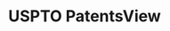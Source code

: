 ---
bigquery: https://console.cloud.google.com/bigquery?p=patents-public-data&d=patentsview&page=dataset
citation: Attribution should be given to PatentsView for use, distribution, or derivative
  works.
code: https://github.com/CSSIP-AIR/PatentsView-Code-Snippets/
contributors: USPTO
cost: None
description: 'PatentsView includes US patent data including raw data (summaries, applications,
  pregrant applications), disambugations of inventors and assignees, and inventor
  gender estimates.  Also foreign priority data, # of figures and sheets, and government
  interest statements.'
documentation: https://patentsview.org/query/builder-faqs
last_edit: 04/10/2022, 18:30:59
location: https://patentsview.org/
maintained_by: USPTO
record_creation_timestamp: 12/2/2020 17:20:46
schema_fields:
- disamb_inventor_id_20201229
- lname
- disamb_inventor_id_20191231
- disamb_assignee_id_20200630
- subgroup
- role
- type
- kind
- applicant_type
- disamb_inventor_id_20170808
- abstract
- withdrawn
- num
- doctype
- country
- disamb_inventor_id_20190312
- action_date
- disamb_inventor_id_20180528
- mainclass_id
- num_figures
- symbol_position
- level_one
- disclaimer_date
- rawinventor_id
- status
- disamb_assignee_id_20190820
- f371_date
- field_title
- group
- num_sheets
- latitude
- deceased
- lapse_of_patent
- length
- latin_name
- rule_47
- subclass
- title
- organization
- section_id
- exemplary
- organization_id
- name_last
- disamb_assignee_id_20200331
- rel_id
- disamb_inventor_id_20190820
- classification_value
- subclass_id
- level_two
- disamb_inventor_id_20171226
- term_grant
- latlong
- term_extension
- disamb_inventor_id_20200929
- doc_type
- classification_data_source
- date
- relkind
- sequence
- disamb_assignee_id_20191008
- disamb_assignee_id_20181127
- citation_id
- rawassignee_id
- disamb_inventor_id_20191008
- disamb_assignee_id_20200929
- male
- county_fips
- sector_title
- rawlocation_id
- _102_date
- state_fips
- term_disclaimer
- ipc_class
- disamb_assignee_id_20190312
- field_id
- main_group
- variety
- assignee_id
- number
- country_transformed
- name_first
- longitude
- name
- classification_status
- disamb_inventor_id_20170307
- disamb_assignee_id_20191231
- county
- inventor_id
- disamb_inventor_id_20181127
- disamb_inventor_id_20200331
- ipc_version_indicator
- f102_date
- application_id
- reldocno
- contract_award_number
- _371_date
- lawyer_id
- subcategory_id
- subgroup_id
- patent_id
- level_three
- gi_statement
- category_id
- publication_number
- filename
- dependent
- group_id
- attribution_status
- section
- disamb_inventor_id_20171003
- location_id
- disamb_inventor_id_20200630
- series_code
- city
- state
- uuid
- subsection_id
- id
- category
- num_claims
- male_flag
- classification_level
- fname
- text
- designation
shortname: patentsview
tags:
- disambiguation
- United States
- gender
terms_of_use: Creative Commons Attribution 4.0 International License.
timeframe: 1963-1999
title: USPTO PatentsView
uuid: cf1780b1-e265-4e49-8d1d-83b9cfe0fd9a
---